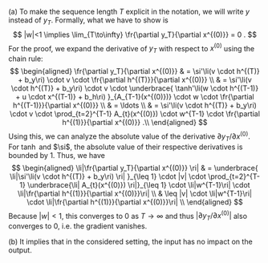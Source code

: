 
(a) To make the sequence length $T$ explicit in the notation, we will write $y$ instead of $y_T$. Formally, what we have to show is 
    $$
    |w|<1 \implies \lim_{T\to\infty} \fr{\partial y_T}{\partial x^{(0)}} = 0 .
    $$
    For the proof, we expand the derivative of $y_T$ with respect to $x^{(0)}$ using the chain rule:
    $$
    \begin{aligned}
    \fr{\partial y_T}{\partial x^{(0)}} 
      & = \si'\li(v \cdot h^{(T)} + b_y\ri) 
        \cdot v \cdot \fr{\partial h^{(T)}}{\partial x^{(0)}} \\
      & = 
      \si'\li(v \cdot h^{(T)} + b_y\ri) 
        \cdot v 
        \cdot 
          \underbrace{
            \tanh'\li(w \cdot h^{(T-1)} + u \cdot x^{(T-1)} + b_h\ri)
          }_{A_{T-1}(x^{(0)})}
        \cdot w \cdot \fr{\partial h^{(T-1)}}{\partial x^{(0)}} \\
     & = \ldots \\
     & = \si'\li(v \cdot h^{(T)} + b_y\ri) 
        \cdot v 
        \cdot \prod_{t=2}^{T-1} A_{t}(x^{(0)})
        \cdot w^{T-1} \cdot \fr{\partial h^{(1)}}{\partial x^{(0)}} .\\
    \end{aligned}
    $$
    Using this, we can analyze the absolute value of the derivative $\partial y_T/\partial x^{(0)}$. For $\tanh$ and $\si$, the absolute value of their respective derivatives is bounded by $1$. Thus, we have
    $$
    \begin{aligned}
    \li|\fr{\partial y_T}{\partial x^{(0)}} \ri|
    & = 
    \underbrace{
      \li|\si'\li(v \cdot h^{(T)} + b_y\ri) \ri|
    }_{\leq 1}
    \cdot |v| 
    \cdot \prod_{t=2}^{T-1} 
      \underbrace{\li| A_{t}(x^{(0)}) \ri|}_{\leq 1}
    \cdot \li|w^{T-1}\ri| 
    \cdot \li|\fr{\partial h^{(1)}}{\partial x^{(0)}}\ri| \\
    & \leq |v| 
    \cdot \li|w^{T-1}\ri| 
    \cdot \li|\fr{\partial h^{(1)}}{\partial x^{(0)}}\ri| \\
    \end{aligned}
    $$
    Because $|w|<1$, this converges to $0$ as $T\to\infty$ and thus $|\partial y_T/\partial x^{(0)}|$ also converges to $0$, i.e. the gradient vanishes.

(b) It implies that in the considered setting, the input has no impact on the output.